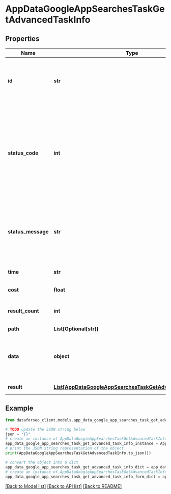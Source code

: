# AppDataGoogleAppSearchesTaskGetAdvancedTaskInfo


## Properties

Name | Type | Description | Notes
------------ | ------------- | ------------- | -------------
**id** | **str** | task identifier unique task identifier in our system in the UUID format | [optional] 
**status_code** | **int** | status code of the task generated by DataForSEO, can be within the following range: 10000-60000 you can find the full list of the response codes here | [optional] 
**status_message** | **str** | informational message of the task you can find the full list of general informational messages here | [optional] 
**time** | **str** | execution time, seconds | [optional] 
**cost** | **float** | total tasks cost, USD | [optional] 
**result_count** | **int** | number of elements in the result array | [optional] 
**path** | **List[Optional[str]]** | URL path | [optional] 
**data** | **object** | contains the same parameters that you specified in the POST request | [optional] 
**result** | [**List[AppDataGoogleAppSearchesTaskGetAdvancedResultInfo]**](AppDataGoogleAppSearchesTaskGetAdvancedResultInfo.md) | array of results | [optional] 

## Example

```python
from dataforseo_client.models.app_data_google_app_searches_task_get_advanced_task_info import AppDataGoogleAppSearchesTaskGetAdvancedTaskInfo

# TODO update the JSON string below
json = "{}"
# create an instance of AppDataGoogleAppSearchesTaskGetAdvancedTaskInfo from a JSON string
app_data_google_app_searches_task_get_advanced_task_info_instance = AppDataGoogleAppSearchesTaskGetAdvancedTaskInfo.from_json(json)
# print the JSON string representation of the object
print(AppDataGoogleAppSearchesTaskGetAdvancedTaskInfo.to_json())

# convert the object into a dict
app_data_google_app_searches_task_get_advanced_task_info_dict = app_data_google_app_searches_task_get_advanced_task_info_instance.to_dict()
# create an instance of AppDataGoogleAppSearchesTaskGetAdvancedTaskInfo from a dict
app_data_google_app_searches_task_get_advanced_task_info_form_dict = app_data_google_app_searches_task_get_advanced_task_info.from_dict(app_data_google_app_searches_task_get_advanced_task_info_dict)
```
[[Back to Model list]](../README.md#documentation-for-models) [[Back to API list]](../README.md#documentation-for-api-endpoints) [[Back to README]](../README.md)


